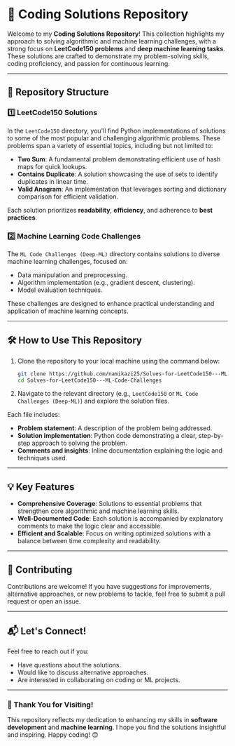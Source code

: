 # 🚀 Coding Solutions Repository

Welcome to my **Coding Solutions Repository**! This collection highlights my approach to solving algorithmic and machine learning challenges, with a strong focus on **LeetCode150 problems** and **deep machine learning tasks**. These solutions are crafted to demonstrate my problem-solving skills, coding proficiency, and passion for continuous learning.

---

## 📂 Repository Structure

### 1️⃣ **LeetCode150 Solutions**
In the `LeetCode150` directory, you'll find Python implementations of solutions to some of the most popular and challenging algorithmic problems. These problems span a variety of essential topics, including but not limited to:

- **Two Sum**: A fundamental problem demonstrating efficient use of hash maps for quick lookups.
- **Contains Duplicate**: A solution showcasing the use of sets to identify duplicates in linear time.
- **Valid Anagram**: An implementation that leverages sorting and dictionary comparison for efficient validation.

Each solution prioritizes **readability**, **efficiency**, and adherence to **best practices**.

### 2️⃣ **Machine Learning Code Challenges**
The `ML Code Challenges (Deep-ML)` directory contains solutions to diverse machine learning challenges, focused on:

- Data manipulation and preprocessing.
- Algorithm implementation (e.g., gradient descent, clustering).
- Model evaluation techniques.

These challenges are designed to enhance practical understanding and application of machine learning concepts.

---

## 🛠️ How to Use This Repository

1. Clone the repository to your local machine using the command below:

   ```bash
   git clone https://github.com/namikazi25/Solves-for-LeetCode150---ML-Code-Challenges.git
   cd Solves-for-LeetCode150---ML-Code-Challenges

2. Navigate to the relevant directory (e.g., `LeetCode150` or `ML Code Challenges (Deep-ML)`) and explore the solution files.

Each file includes:
- **Problem statement**: A description of the problem being addressed.
- **Solution implementation**: Python code demonstrating a clear, step-by-step approach to solving the problem.
- **Comments and insights**: Inline documentation explaining the logic and techniques used.

---

## 💡 Key Features
- **Comprehensive Coverage**: Solutions to essential problems that strengthen core algorithmic and machine learning skills.
- **Well-Documented Code**: Each solution is accompanied by explanatory comments to make the logic clear and accessible.
- **Efficient and Scalable**: Focus on writing optimized solutions with a balance between time complexity and readability.

---

## 🤝 Contributing
Contributions are welcome! If you have suggestions for improvements, alternative approaches, or new problems to tackle, feel free to submit a pull request or open an issue.

---

## 📬 Let's Connect!
Feel free to reach out if you:
- Have questions about the solutions.
- Would like to discuss alternative approaches.
- Are interested in collaborating on coding or ML projects.

---

### 🌟 Thank You for Visiting!
This repository reflects my dedication to enhancing my skills in **software development** and **machine learning**. I hope you find the solutions insightful and inspiring. Happy coding! 😊
